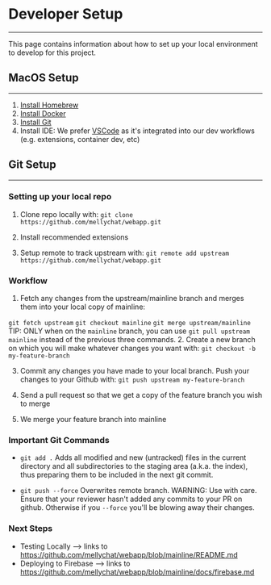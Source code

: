 # Developer Setup
---
This page contains information about how to set up your local environment to develop for this project. 

## MacOS Setup
---

1. [Install Homebrew](https://brew.sh)
2. [Install Docker](https://docs.docker.com/get-docker/)
3. [Install Git](https://git-scm.com/downloads)
4. Install IDE: We prefer [VSCode](https://code.visualstudio.com/download) as it's integrated into our dev workflows (e.g. extensions, container dev, etc)

## Git Setup
---

### Setting up your local repo

1. Clone repo locally with:
`git clone https://github.com/mellychat/webapp.git`

2. Install recommended extensions

3. Setup remote to track upstream with:
`git remote add upstream https://github.com/mellychat/webapp.git`

### Workflow

1. Fetch any changes from the upstream/mainline branch and merges them into your local copy of mainline:

  `git fetch upstream`
  `git checkout mainline`
  `git merge upstream/mainline`
TIP: ONLY when on the `mainline` branch, you can use `git pull upstream mainline` instead of the previous three commands.
2. Create a new branch on which you will make whatever changes you want with:
`git checkout -b my-feature-branch`

3. Commit any changes you have made to your local branch. Push your changes to your Github with:
`git push upstream my-feature-branch`

4. Send a pull request so that we get a copy of the feature branch you wish to merge 

5. We merge your feature branch into mainline

### Important Git Commands

* `git add .`
Adds all modified and new (untracked) files in the current directory and all subdirectories to the staging area (a.k.a. the index), thus preparing them to be included in the next git commit.

* `git push --force`
Overwrites remote branch.
WARNING: Use with care. Ensure that your reviewer hasn't added any commits to your PR on github. Otherwise if you `--force` you'll be blowing away their changes.
### Next Steps

* Testing Locally --> links to https://github.com/mellychat/webapp/blob/mainline/README.md
* Deploying to Firebase --> links to https://github.com/mellychat/webapp/blob/mainline/docs/firebase.md
